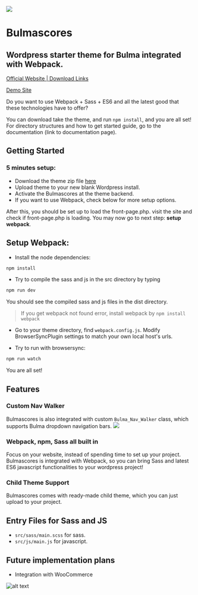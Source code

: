 ![](http://demo-bulmascores.seyongcho.com/wp-content/uploads/2018/03/bulmascores-logo.png)

# Bulmascores
## Wordpress starter theme for Bulma integrated with Webpack. 

[Official Website | Download Links](http://bulmascores.seyongcho.com/)

[Demo Site](http://demo-bulmascores.seyongcho.com)

Do you want to use Webpack + Sass + ES6 and all the latest good that these technologies have to offer? 

You can download take the theme, and run `npm install`, and you are all set! For directory structures and how to get started guide, go to the documentation (link to documentation page).

## Getting Started
### 5 minutes setup:
* Download the theme zip file [here](http://bulmascores.seyongcho.com/)
* Upload theme to your new blank Wordpress install.
* Activate the Bulmascores at the theme backend.
* If you want to use Webpack, check below for more setup options.

After this, you should be set up to load the front-page.php. visit the site and check if front-page.php is loading. You may now go to next step: **setup webpack**.

## Setup Webpack:

* Install the node dependencies:
```sh
npm install
```

* Try to compile the sass and js in the src directory by typing 
```sh
npm run dev
```
You should see the compiled sass and js files in the dist directory.

>If you get webpack not found error, install webpack by `npm install webpack`

* Go to your theme directory, find `webpack.config.js`. Modify BrowserSyncPlugin settings to match your own local host's urls. 

* Try to run with browsersync:
```sh
npm run watch
```

You are all set!

## Features
### Custom Nav Walker
Bulmascores is also integrated with custom `Bulma_Nav_Walker` class, which supports Bulma dropdown navigation bars.
![](https://seyongcho.com/wp-content/uploads/2018/02/BulmaNavWalker.gif)

### Webpack, npm, Sass all built in
Focus on your website, instead of spending time to set up your project. 
Bulmascores is integrated with Webpack, so you can bring Sass and latest ES6 javascript functionalities to your wordpress project!

### Child Theme Support
Bulmascores comes with ready-made child theme, which you can just upload to your project. 


## Entry Files for Sass and JS
* `src/sass/main.scss` for sass. 
* `src/js/main.js` for javascript.

## Future implementation plans
* Integration with WooCommerce

![alt text](https://bulma.io/images/made-with-bulma.png "Made with Bulma")